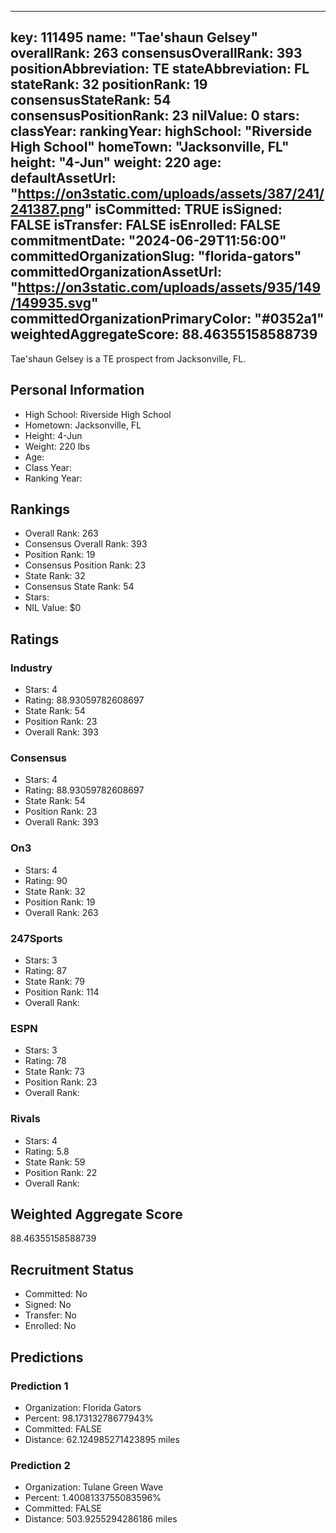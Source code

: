 ---
  key: 111495
  name: "Tae'shaun Gelsey"
  overallRank: 263
  consensusOverallRank: 393
  positionAbbreviation: TE
  stateAbbreviation: FL
  stateRank: 32
  positionRank: 19
  consensusStateRank: 54
  consensusPositionRank: 23
  nilValue: 0
  stars: 
  classYear: 
  rankingYear: 
  highSchool: "Riverside High School"
  homeTown: "Jacksonville, FL"
  height: "4-Jun"
  weight: 220
  age: 
  defaultAssetUrl: "https://on3static.com/uploads/assets/387/241/241387.png"
  isCommitted: TRUE
  isSigned: FALSE
  isTransfer: FALSE
  isEnrolled: FALSE
  commitmentDate: "2024-06-29T11:56:00"
  committedOrganizationSlug: "florida-gators"
  committedOrganizationAssetUrl: "https://on3static.com/uploads/assets/935/149/149935.svg"
  committedOrganizationPrimaryColor: "#0352a1"
  weightedAggregateScore: 88.46355158588739
  ---
  
  Tae'shaun Gelsey is a TE prospect from Jacksonville, FL.
  
  ## Personal Information
  - High School: Riverside High School
  - Hometown: Jacksonville, FL
  - Height: 4-Jun
  - Weight: 220 lbs
  - Age: 
  - Class Year: 
  - Ranking Year: 
  
  ## Rankings
  - Overall Rank: 263
  - Consensus Overall Rank: 393
  - Position Rank: 19
  - Consensus Position Rank: 23
  - State Rank: 32
  - Consensus State Rank: 54
  - Stars: 
  - NIL Value: $0
  
  ## Ratings
  
  ### Industry
  - Stars: 4
  - Rating: 88.93059782608697
  - State Rank: 54
  - Position Rank: 23
  - Overall Rank: 393
  
  ### Consensus
  - Stars: 4
  - Rating: 88.93059782608697
  - State Rank: 54
  - Position Rank: 23
  - Overall Rank: 393
  
  ### On3
  - Stars: 4
  - Rating: 90
  - State Rank: 32
  - Position Rank: 19
  - Overall Rank: 263
  
  ### 247Sports
  - Stars: 3
  - Rating: 87
  - State Rank: 79
  - Position Rank: 114
  - Overall Rank: 
  
  ### ESPN
  - Stars: 3
  - Rating: 78
  - State Rank: 73
  - Position Rank: 23
  - Overall Rank: 
  
  ### Rivals
  - Stars: 4
  - Rating: 5.8
  - State Rank: 59
  - Position Rank: 22
  - Overall Rank: 
  
  ## Weighted Aggregate Score
  88.46355158588739
  
  ## Recruitment Status
  - Committed: No
  - Signed: No
  - Transfer: No
  - Enrolled: No
  
  
  
  ## Predictions
  
  ### Prediction 1
  - Organization: Florida Gators
  - Percent: 98.17313278677943%
  - Committed: FALSE
  - Distance: 62.124985271423895 miles
  
  ### Prediction 2
  - Organization: Tulane Green Wave
  - Percent: 1.4008133755083596%
  - Committed: FALSE
  - Distance: 503.9255294286186 miles
  